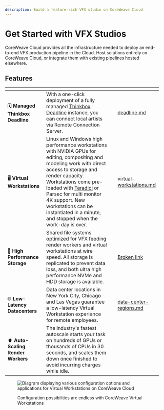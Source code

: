 ```yaml
---
description: Build a feature-rich VFX studio on CoreWeave Cloud
---
```


# Get Started with VFX Studios

CoreWeave Cloud provides all the infrastructure needed to deploy an end-to-end VFX production pipeline in the Cloud. Host solutions entirely on CoreWeave Cloud, or integrate them with existing pipelines hosted elsewhere.

## Features

<table data-card-size="large" data-view="cards"><thead><tr><th></th><th></th><th></th><th data-hidden data-card-target data-type="content-ref"></th></tr></thead><tbody><tr><td><strong></strong><span data-gb-custom-inline data-tag="emoji" data-code="1f5d3">🗓</span> <strong>Managed Thinkbox Deadline</strong></td><td>With a one-click deployment of a fully managed <a href="https://docs.thinkboxsoftware.com/products/deadline/10.1/1_User%20Manual/manual/overview.html">Thinkbox Deadline</a> instance, you can connect local artists via Remote Connection Server.</td><td></td><td><a href="deadline.md">deadline.md</a></td></tr><tr><td><strong></strong><span data-gb-custom-inline data-tag="emoji" data-code="1f5a5">🖥</span> <strong>Virtual Workstations</strong></td><td>Linux and Windows high performance workstations with NVIDIA GPUs for editing, compositing and modeling work with direct access to storage and render capacity. Workstations come pre-loaded with <a href="https://www.teradici.com">Teradici</a> or Parsec for multi monitor 4K support. New workstations can be instantiated in a minute, and stopped when the work-day is over.</td><td></td><td><a href="../../cloud-studio-reference-guide/virtual-workstations.md">virtual-workstations.md</a></td></tr><tr><td><span data-gb-custom-inline data-tag="emoji" data-code="1f4aa">💪</span> <strong>High Performance Storage</strong></td><td>Shared file systems optimized for VFX feeding render workers and virtual workstations at wire speed. All storage is replicated to prevent data loss, and both ultra high performance NVMe and HDD storage is available.</td><td></td><td><a href="broken-reference">Broken link</a></td></tr><tr><td><strong></strong><span data-gb-custom-inline data-tag="emoji" data-code="1f310">🌐</span> <strong>Low-Latency Datacenters</strong></td><td>Data center locations in New York City, Chicago and Las Vegas guarantee a low-latency Virtual Workstation experience for remote employees.</td><td></td><td><a href="../../data-center-regions.md">data-center-regions.md</a></td></tr><tr><td><strong></strong><span data-gb-custom-inline data-tag="emoji" data-code="2b06">⬆</span> <strong>Auto-Scaling Render Workers</strong></td><td>The industry's fastest autoscale starts your task on hundreds of GPUs or thousands of CPUs in 30 seconds, and scales them down once finished to avoid incurring charges while idle.</td><td></td><td></td></tr></tbody></table>

<figure><img src="../../.gitbook/assets/110822001-a1eafa00-825e-11eb-9f67-66411d3ad641.png" alt="Diagram displaying various configuration options and applications for Virtual Workstations on CoreWeave Cloud"><figcaption><p>Configuration possibilities are endless with CoreWeave Virtual Workstations</p></figcaption></figure>

